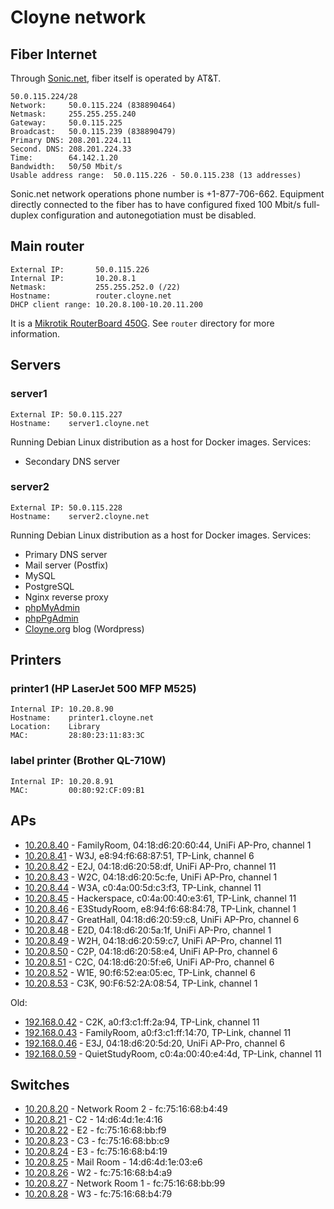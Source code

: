 # Cloyne network

## Fiber Internet

Through [Sonic.net](http://sonic.net/), fiber itself is operated by AT&T.

    50.0.115.224/28
    Network:     50.0.115.224 (838890464)
    Netmask:     255.255.255.240
    Gateway:     50.0.115.225
    Broadcast:   50.0.115.239 (838890479)
    Primary DNS: 208.201.224.11
    Second. DNS: 208.201.224.33
    Time:        64.142.1.20
    Bandwidth:   50/50 Mbit/s
    Usable address range:  50.0.115.226 - 50.0.115.238 (13 addresses)

Sonic.net network operations phone number is +1-877-706-662. Equipment directly connected to the fiber has to have configured fixed 100 Mbit/s full-duplex configuration and autonegotiation must be disabled.

## Main router

    External IP:       50.0.115.226
    Internal IP:       10.20.8.1
    Netmask:           255.255.252.0 (/22)
    Hostname:          router.cloyne.net
    DHCP client range: 10.20.8.100-10.20.11.200

It is a [Mikrotik RouterBoard 450G](http://routerboard.com/RB450G). See `router` directory for more information.

## Servers

### server1 ###

    External IP: 50.0.115.227
    Hostname:    server1.cloyne.net

Running Debian Linux distribution as a host for Docker images. Services:
 * Secondary DNS server

### server2 ###

    External IP: 50.0.115.228
    Hostname:    server2.cloyne.net

Running Debian Linux distribution as a host for Docker images. Services:
 * Primary DNS server
 * Mail server (Postfix)
 * MySQL
 * PostgreSQL
 * Nginx reverse proxy
 * [phpMyAdmin](http://cloyne.net/phpmyadmin/)
 * [phpPgAdmin](http://cloyne.net/phppgadmin/)
 * [Cloyne.org](http://cloyne.org) blog (Wordpress)

## Printers

### printer1 (HP LaserJet 500 MFP M525) ###

    Internal IP: 10.20.8.90
    Hostname:    printer1.cloyne.net
    Location:    Library
    MAC:         28:80:23:11:83:3C

### label printer (Brother QL-710W) ###

    Internal IP: 10.20.8.91
    MAC:         00:80:92:CF:09:B1

## APs

 * [10.20.8.40](http://10.20.8.40) - FamilyRoom, 04:18:d6:20:60:44, UniFi AP-Pro, channel 1
 * [10.20.8.41](http://10.20.8.41) - W3J, e8:94:f6:68:87:51, TP-Link, channel 6
 * [10.20.8.42](http://10.20.8.42) - E2J, 04:18:d6:20:58:df, UniFi AP-Pro, channel 11
 * [10.20.8.43](http://10.20.8.43) - W2C, 04:18:d6:20:5c:fe, UniFi AP-Pro, channel 1
 * [10.20.8.44](http://10.20.8.44) - W3A, c0:4a:00:5d:c3:f3, TP-Link, channel 11
 * [10.20.8.45](http://10.20.8.45) - Hackerspace, c0:4a:00:40:e3:61, TP-Link, channel 11
 * [10.20.8.46](http://10.20.8.46) - E3StudyRoom, e8:94:f6:68:84:78, TP-Link, channel 1
 * [10.20.8.47](http://10.20.8.47) - GreatHall, 04:18:d6:20:59:c8, UniFi AP-Pro, channel 6
 * [10.20.8.48](http://10.20.8.48) - E2D, 04:18:d6:20:5a:1f, UniFi AP-Pro, channel 1
 * [10.20.8.49](http://10.20.8.49) - W2H, 04:18:d6:20:59:c7, UniFi AP-Pro, channel 11
 * [10.20.8.50](http://10.20.8.50) - C2P, 04:18:d6:20:58:e4, UniFi AP-Pro, channel 6
 * [10.20.8.51](http://10.20.8.51) - C2C, 04:18:d6:20:5f:e6, UniFi AP-Pro, channel 6
 * [10.20.8.52](http://10.20.8.52) - W1E, 90:f6:52:ea:05:ec, TP-Link, channel 6
 * [10.20.8.53](http://10.20.8.53) - C3K, 90:F6:52:2A:08:54, TP-Link, channel 1

Old:

 * [192.168.0.42](http://192.168.0.42) - C2K, a0:f3:c1:ff:2a:94, TP-Link, channel 11
 * [192.168.0.43](http://192.168.0.43) - FamilyRoom, a0:f3:c1:ff:14:70,  TP-Link, channel 11
 * [192.168.0.46](http://192.168.0.46) - E3J, 04:18:d6:20:5d:20, UniFi AP-Pro, channel 6
 * [192.168.0.59](http://192.168.0.59) - QuietStudyRoom, c0:4a:00:40:e4:4d, TP-Link, channel 11

## Switches

 * [10.20.8.20](http://10.20.8.20) - Network Room 2 - fc:75:16:68:b4:49
 * [10.20.8.21](http://10.20.8.21) - C2 - 14:d6:4d:1e:4:16
 * [10.20.8.22](http://10.20.8.22) - E2 - fc:75:16:68:bb:f9
 * [10.20.8.23](http://10.20.8.23) - C3 - fc:75:16:68:bb:c9
 * [10.20.8.24](http://10.20.8.24) - E3 - fc:75:16:68:b4:19
 * [10.20.8.25](http://10.20.8.25) - Mail Room - 14:d6:4d:1e:03:e6
 * [10.20.8.26](http://10.20.8.26) - W2 - fc:75:16:68:b4:a9
 * [10.20.8.27](http://10.20.8.27) - Network Room 1 - fc:75:16:68:bb:99
 * [10.20.8.28](http://10.20.8.28) - W3 - fc:75:16:68:b4:79
